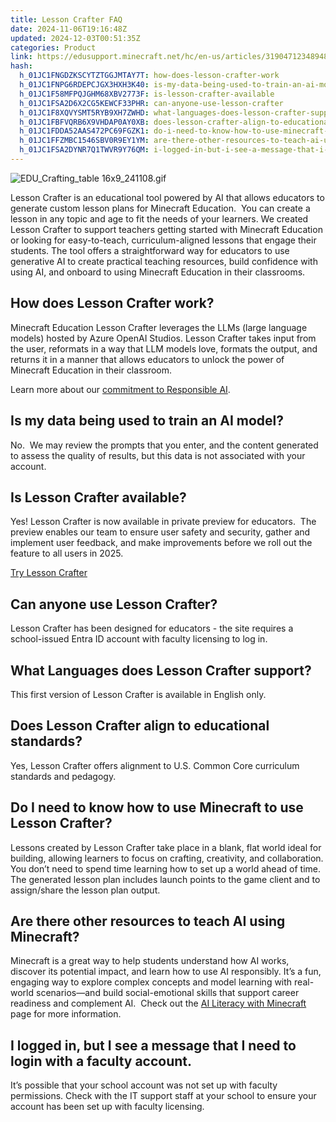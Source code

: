 ```yaml
---
title: Lesson Crafter FAQ
date: 2024-11-06T19:16:48Z
updated: 2024-12-03T00:51:35Z
categories: Product
link: https://edusupport.minecraft.net/hc/en-us/articles/31904712348948-Lesson-Crafter-FAQ
hash:
  h_01JC1FNGDZKSCYTZTGGJMTAY7T: how-does-lesson-crafter-work
  h_01JC1FNPG6RDEPCJGX3HXH3K40: is-my-data-being-used-to-train-an-ai-model
  h_01JC1F58MFPQJGHM68XBV2773F: is-lesson-crafter-available
  h_01JC1FSA2D6X2CG5KEWCF33PHR: can-anyone-use-lesson-crafter
  h_01JC1F8XQVYSMT5RYB9XH7ZWHD: what-languages-does-lesson-crafter-support
  h_01JC1FBFVQRB6X9VHDAP0AY0XB: does-lesson-crafter-align-to-educational-standards
  h_01JC1FDDA52AAS472PC69FGZK1: do-i-need-to-know-how-to-use-minecraft-to-use-lesson-crafter
  h_01JC1FFZMBC1546SBV0R9EY1YM: are-there-other-resources-to-teach-ai-using-minecraft
  h_01JC1FSA2DYNR7Q1TWVR9Y76QM: i-logged-in-but-i-see-a-message-that-i-need-to-login-with-a-faculty-account
---
```


![EDU_Crafting_table 16x9_241108.gif](https://edusupport.minecraft.net/hc/article_attachments/32049342753044)

Lesson Crafter is an educational tool powered by AI that allows educators to generate custom lesson plans for Minecraft Education.  You can create a lesson in any topic and age to fit the needs of your learners. We created Lesson Crafter to support teachers getting started with Minecraft Education or looking for easy-to-teach, curriculum-aligned lessons that engage their students. The tool offers a straightforward way for educators to use generative AI to create practical teaching resources, build confidence with using AI, and onboard to using Minecraft Education in their classrooms.

## How does Lesson Crafter work?

Minecraft Education Lesson Crafter leverages the LLMs (large language models) hosted by Azure OpenAI Studios. Lesson Crafter takes input from the user, reformats in a way that LLM models love, formats the output, and returns it in a manner that allows educators to unlock the power of Minecraft Education in their classroom.

Learn more about our [commitment to Responsible AI](https://aka.ms/LCAIFAQ).

## Is my data being used to train an AI model?

No.  We may review the prompts that you enter, and the content generated to assess the quality of results, but this data is not associated with your account. 

## Is Lesson Crafter available?

Yes! Lesson Crafter is now available in private preview for educators.  The preview enables our team to ensure user safety and security, gather and implement user feedback, and make improvements before we roll out the feature to all users in 2025.

[Try Lesson Crafter](https://aka.ms/lessoncrafter)

## Can anyone use Lesson Crafter?

Lesson Crafter has been designed for educators - the site requires a school-issued Entra ID account with faculty licensing to log in. 

## What Languages does Lesson Crafter support?

This first version of Lesson Crafter is available in English only.

## Does Lesson Crafter align to educational standards?

Yes, Lesson Crafter offers alignment to U.S. Common Core curriculum standards and pedagogy.

## Do I need to know how to use Minecraft to use Lesson Crafter?

Lessons created by Lesson Crafter take place in a blank, flat world ideal for building, allowing learners to focus on crafting, creativity, and collaboration. You don’t need to spend time learning how to set up a world ahead of time. The generated lesson plan includes launch points to the game client and to assign/share the lesson plan output.

## Are there other resources to teach AI using Minecraft?

Minecraft is a great way to help students understand how AI works, discover its potential impact, and learn how to use AI responsibly. It’s a fun, engaging way to explore complex concepts and model learning with real-world scenarios—and build social-emotional skills that support career readiness and complement AI.  Check out the [AI Literacy with Minecraft](https://education.minecraft.net/en-us/discover/ai) page for more information.

## I logged in, but I see a message that I need to login with a faculty account.

It’s possible that your school account was not set up with faculty permissions. Check with the IT support staff at your school to ensure your account has been set up with faculty licensing.

